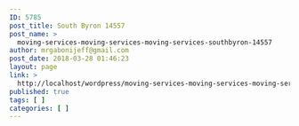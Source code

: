 ```yaml
---
ID: 5785
post_title: South Byron 14557
post_name: >
  moving-services-moving-services-moving-services-southbyron-14557
author: mrgabonijeff@gmail.com
post_date: 2018-03-28 01:46:23
layout: page
link: >
  http://localhost/wordpress/moving-services-moving-services-moving-services-southbyron-14557/
published: true
tags: [ ]
categories: [ ]
---
```

